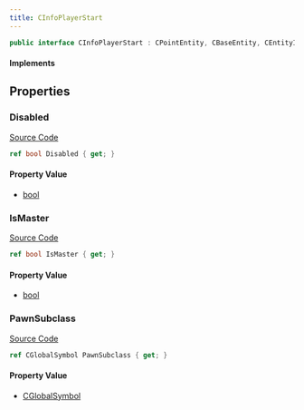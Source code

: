 ```yaml
---
title: CInfoPlayerStart
---
```


```csharp
public interface CInfoPlayerStart : CPointEntity, CBaseEntity, CEntityInstance, ISchemaClass<CEntityInstance>, ISchemaClass<CBaseEntity>, ISchemaClass<CPointEntity>, ISchemaClass<CInfoPlayerStart>, ISchemaField, ISchemaClass, INativeHandle
```

#### Implements

## Properties

### Disabled

[Source Code](https://github.com/swiftly-solution/swiftlys2/blob/main/managed/src/SwiftlyS2.Generated/Schemas/Interfaces/CInfoPlayerStart.cs#L17)

```csharp
ref bool Disabled { get; }
```

#### Property Value

- [bool](https://learn.microsoft.com/dotnet/api/system.boolean)

### IsMaster

[Source Code](https://github.com/swiftly-solution/swiftlys2/blob/main/managed/src/SwiftlyS2.Generated/Schemas/Interfaces/CInfoPlayerStart.cs#L19)

```csharp
ref bool IsMaster { get; }
```

#### Property Value

- [bool](https://learn.microsoft.com/dotnet/api/system.boolean)

### PawnSubclass

[Source Code](https://github.com/swiftly-solution/swiftlys2/blob/main/managed/src/SwiftlyS2.Generated/Schemas/Interfaces/CInfoPlayerStart.cs#L21)

```csharp
ref CGlobalSymbol PawnSubclass { get; }
```

#### Property Value

- [CGlobalSymbol](/docs/api/shared/natives/cglobalsymbol)

